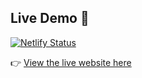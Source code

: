 ## Live Demo 🎉
[![Netlify Status](https://api.netlify.com/api/v1/badges/YOUR_BADGE_ID/deploy-status)](https://crownclothing777.netlify.app/)

👉 [View the live website here](https://crownclothing777.netlify.app/)
